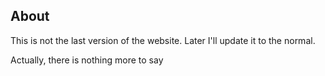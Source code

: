 ## About
This is not the last version of the website. Later I'll update it to the normal.

Actually, there is nothing more to say
